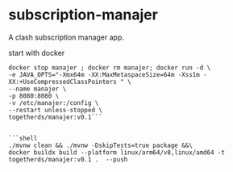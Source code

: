 # subscription-manajer
A clash subscription manager app. 

start with docker
```shell
docker stop manajer ; docker rm manajer; docker run -d \
-e JAVA_OPTS="-Xmx64m -XX:MaxMetaspaceSize=64m -Xss1m -XX:+UseCompressedClassPointers " \
--name manajer \
-p 8080:8080 \
-v /etc/manajer:/config \
--restart unless-stopped \
togetherds/manajer:v0.1```


```shell
./mvnw clean && ./mvnw -DskipTests=true package &&\
docker buildx build --platform linux/arm64/v8,linux/amd64 -t togetherds/manajer:v0.1 .  --push
```
